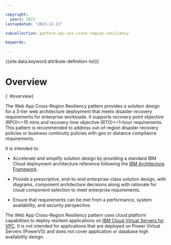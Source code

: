 ```yaml
---

copyright:
  years: 2023
lastupdated: "2023-12-13"

subcollection: pattern-vpc-vsi-cross-region-resiliency

keywords:

---
```


{{site.data.keyword.attribute-definition-list}}

# Overview
{: #overview}

The Web App Cross-Region Resiliency pattern provides a solution design for a 3-tier web architecture deployment that meets disaster recovery requirements for enterprise workloads. It supports recovery point objective (RPO)\<=15 mins and recovery time objective (RTO)\<=1-hour requirements. This pattern is recommended to address out-of-region disaster recovery policies or business continuity policies with geo or distance compliance requirements.

It is intended to:

- Accelerate and simplify solution design by providing a standard IBM Cloud deployment architecture reference following the [IBM Architecture Framework](https://cloud.ibm.com/docs/architecture-framework).

- Provide a prescriptive, end-to-end enterprise-class solution design, with diagrams, component architecture decisions along with rationale for cloud component selection to meet enterprise requirements.

- Ensure that requirements can be met from a performance, system availability, and security perspective.

The Web App Cross-Region Resiliency pattern uses cloud platform capabilities to deploy resilient applications on [IBM Cloud Virtual Servers for VPC](https://cloud.ibm.com/docs/vpc?topic=vpc-getting-started&interface=ui). It is not intended for applications that are deployed on Power Virtual Servers (PowerVS) and does not cover application or database high availability design.

